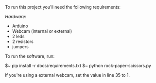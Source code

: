 To run this project you'll need the following requirements:


*Hardware*:
- Arduino
- Webcam (internal or external)
- 2 leds
- 2 resistors
- jumpers

To run the software, run:


$~ pip install -r docs/requirements.txt
$~ python rock-paper-scissors.py


If you're using a external webcam, set the value in line 35 to 1.


